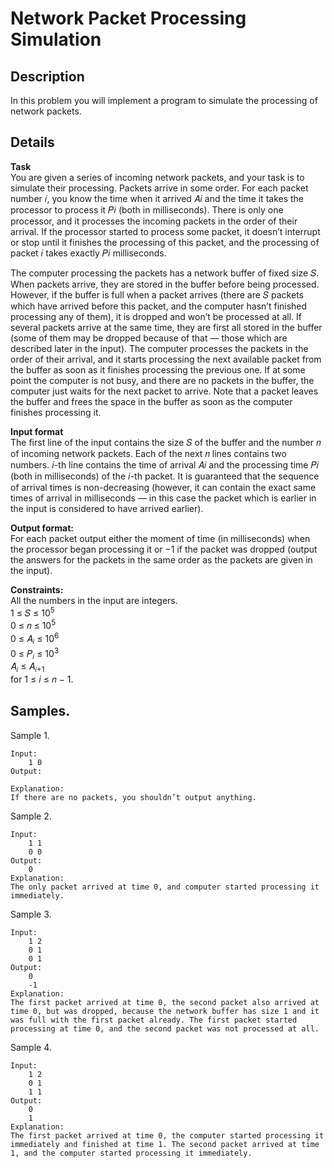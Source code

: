 # Network Packet Processing Simulation 

## Description 
In this problem you will implement a program to simulate the processing of network packets.

## Details
**Task**<br>
You are given a series of incoming network packets, and your task is to simulate their processing. 
Packets arrive in some order. For each packet number 𝑖, you know the time when it arrived 𝐴𝑖 and the
time it takes the processor to process it 𝑃𝑖 (both in milliseconds). There is only one processor, and it
processes the incoming packets in the order of their arrival. If the processor started to process some
packet, it doesn’t interrupt or stop until it finishes the processing of this packet, and the processing of
packet 𝑖 takes exactly 𝑃𝑖 milliseconds.

The computer processing the packets has a network buffer of fixed size 𝑆. When packets arrive, they are stored in the buffer before being processed. However, if the buffer is full when a packet
arrives (there are 𝑆 packets which have arrived before this packet, and the computer hasn’t finished
processing any of them), it is dropped and won’t be processed at all. If several packets arrive at the
same time, they are first all stored in the buffer (some of them may be dropped because of that —
those which are described later in the input). The computer processes the packets in the order of
their arrival, and it starts processing the next available packet from the buffer as soon as it finishes
processing the previous one. If at some point the computer is not busy, and there are no packets in
the buffer, the computer just waits for the next packet to arrive. Note that a packet leaves the buffer
and frees the space in the buffer as soon as the computer finishes processing it.


**Input format**<br> 
The first line of the input contains the size 𝑆 of the buffer and the number 𝑛 of incoming
network packets. Each of the next 𝑛 lines contains two numbers. 𝑖-th line contains the time of arrival
𝐴𝑖 and the processing time 𝑃𝑖 (both in milliseconds) of the 𝑖-th packet. It is guaranteed that the
sequence of arrival times is non-decreasing (however, it can contain the exact same times of arrival in
milliseconds — in this case the packet which is earlier in the input is considered to have arrived earlier).

**Output format:**<br> 
For each packet output either the moment of time (in milliseconds) when the processor
began processing it or −1 if the packet was dropped (output the answers for the packets in the same
order as the packets are given in the input).

**Constraints:**<br> 
All the numbers in the input are integers.<br> 
1 ≤ 𝑆 ≤ 10<sup>5</sup> <br>
0 ≤ 𝑛 ≤ 10<sup>5</sup> <br>
0 ≤ 𝐴<sub>𝑖</sub> ≤ 10<sup>6</sup> <br>
0 ≤ 𝑃<sub>𝑖</sub> ≤ 10<sup>3</sup> <br>
𝐴<sub>𝑖</sub> ≤ 𝐴<sub>𝑖+1</sub> <br>
for 1 ≤ 𝑖 ≤ 𝑛 − 1.

## Samples.
Sample 1.

    Input:
        1 0
    Output:

    Explanation:
    If there are no packets, you shouldn’t output anything.

Sample 2.

    Input:
        1 1
        0 0
    Output:
        0
    Explanation:
    The only packet arrived at time 0, and computer started processing it immediately.

Sample 3.

    Input:
        1 2
        0 1
        0 1
    Output:
        0
        -1
    Explanation:
    The first packet arrived at time 0, the second packet also arrived at time 0, but was dropped, because the network buffer has size 1 and it was full with the first packet already. The first packet started processing at time 0, and the second packet was not processed at all.

Sample 4.

    Input:
        1 2
        0 1
        1 1
    Output:
        0
        1
    Explanation:
    The first packet arrived at time 0, the computer started processing it immediately and finished at time 1. The second packet arrived at time 1, and the computer started processing it immediately.
